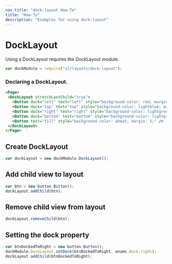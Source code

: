 ```yaml
---
nav-title: "dock-layout How-To"
title: "How-To"
description: "Examples for using dock-layout"
---
```

# DockLayout
Using a DockLayout requires the DockLayout module.
``` JavaScript
var dockModule = require("ui/layouts/dock-layout");
```
### Declaring a DockLayout.
``` XML
<Page>
 <DockLayout stretchLastChild="true">
   <Button dock="left" text="left" style="background-color: red; margin: 5;" />
   <Button dock="top" text="top" style="background-color: lightblue; margin: 5;" />
   <Button dock="right" text="right" style="background-color: lightgreen; margin: 5;" />
   <Button dock="bottom" text="bottom" style="background-color: lightpink; margin: 5;" />
   <Button text="fill" style="background-color: wheat; margin: 5;" />
 </DockLayout>
</Page>
```
## Create DockLayout
``` JavaScript
var dockLayout = new dockModule.DockLayout();
 ```
## Add child view to layout
``` JavaScript
var btn = new button.Button();
dockLayout.addChild(btn);
 ```
## Remove child view from layout
``` JavaScript
dockLayout.removeChild(btn);
```
## Setting the dock property
``` JavaScript
var btnDockedToRight = new button.Button();
dockModule.DockLayout.setDock(btnDockedToRight, enums.Dock.right);
dockLayout.addChild(btnDockedToRight);
```
